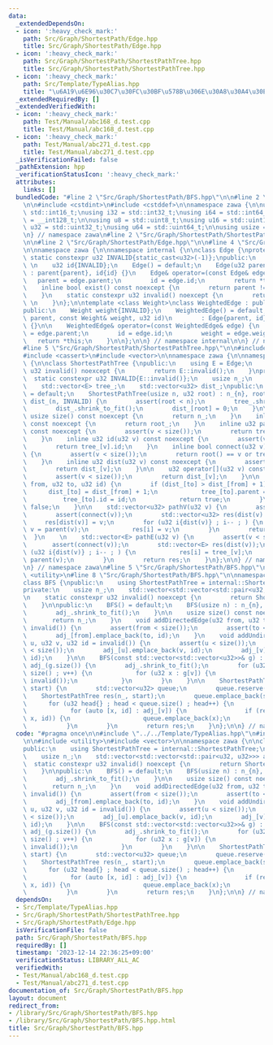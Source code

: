 ```yaml
---
data:
  _extendedDependsOn:
  - icon: ':heavy_check_mark:'
    path: Src/Graph/ShortestPath/Edge.hpp
    title: Src/Graph/ShortestPath/Edge.hpp
  - icon: ':heavy_check_mark:'
    path: Src/Graph/ShortestPath/ShortestPathTree.hpp
    title: Src/Graph/ShortestPath/ShortestPathTree.hpp
  - icon: ':heavy_check_mark:'
    path: Src/Template/TypeAlias.hpp
    title: "\u6A19\u6E96\u30C7\u30FC\u30BF\u578B\u306E\u30A8\u30A4\u30EA\u30A2\u30B9"
  _extendedRequiredBy: []
  _extendedVerifiedWith:
  - icon: ':heavy_check_mark:'
    path: Test/Manual/abc168_d.test.cpp
    title: Test/Manual/abc168_d.test.cpp
  - icon: ':heavy_check_mark:'
    path: Test/Manual/abc271_d.test.cpp
    title: Test/Manual/abc271_d.test.cpp
  _isVerificationFailed: false
  _pathExtension: hpp
  _verificationStatusIcon: ':heavy_check_mark:'
  attributes:
    links: []
  bundledCode: "#line 2 \"Src/Graph/ShortestPath/BFS.hpp\"\n\n#line 2 \"Src/Template/TypeAlias.hpp\"\
    \n\n#include <cstdint>\n#include <cstddef>\n\nnamespace zawa {\n\nusing i16 =\
    \ std::int16_t;\nusing i32 = std::int32_t;\nusing i64 = std::int64_t;\nusing i128\
    \ = __int128_t;\n\nusing u8 = std::uint8_t;\nusing u16 = std::uint16_t;\nusing\
    \ u32 = std::uint32_t;\nusing u64 = std::uint64_t;\n\nusing usize = std::size_t;\n\
    \n} // namespace zawa\n#line 2 \"Src/Graph/ShortestPath/ShortestPathTree.hpp\"\
    \n\n#line 2 \"Src/Graph/ShortestPath/Edge.hpp\"\n\n#line 4 \"Src/Graph/ShortestPath/Edge.hpp\"\
    \n\nnamespace zawa {\n\nnamespace internal {\n\nclass Edge {\nprotected:\n   \
    \ static constexpr u32 INVALID{static_cast<u32>(-1)};\npublic:\n    u32 parent{INVALID};\
    \ \n    u32 id{INVALID};\n    Edge() = default;\n    Edge(u32 parent, u32 id)\
    \ : parent{parent}, id{id} {}\n    Edge& operator=(const Edge& edge) {\n     \
    \   parent = edge.parent;\n        id = edge.id;\n        return *this;\n    }\n\
    \    inline bool exist() const noexcept {\n        return parent != INVALID;\n\
    \    }\n    static constexpr u32 invalid() noexcept {\n        return INVALID;\
    \ \n    }\n};\n\ntemplate <class Weight>\nclass WeightedEdge : public Edge {\n\
    public:\n    Weight weight{INVALID};\n    WeightedEdge() = default;\n    WeightedEdge(u32\
    \ parent, const Weight& weight, u32 id)\n        : Edge{parent, id}, weight{weight}\
    \ {}\n\n    WeightedEdge& operator=(const WeightedEdge& edge) {\n        parent\
    \ = edge.parent;\n        id = edge.id;\n        weight = edge.weight;\n     \
    \   return *this;\n    }\n\n};\n\n} // namespace internal\n\n} // namespace zawa\n\
    #line 5 \"Src/Graph/ShortestPath/ShortestPathTree.hpp\"\n\n#include <algorithm>\n\
    #include <cassert>\n#include <vector>\n\nnamespace zawa {\n\nnamespace internal\
    \ {\n\nclass ShortestPathTree {\npublic:\n    using E = Edge;\n    static constexpr\
    \ u32 invalid() noexcept {\n        return E::invalid();\n    }\nprivate:\n  \
    \  static constexpr u32 INVALID{E::invalid()};\n    usize n_;\n    u32 root_;\n\
    \    std::vector<E> tree_;\n    std::vector<u32> dist_;\npublic:\n    ShortestPathTree()\
    \ = default;\n    ShortestPathTree(usize n, u32 root) : n_{n}, root_{root}, tree_(n),\
    \ dist_(n, INVALID) {\n        assert(root < n);\n        tree_.shrink_to_fit();\n\
    \        dist_.shrink_to_fit();\n        dist_[root] = 0;\n    }\n\n    inline\
    \ usize size() const noexcept {\n        return n_;\n    }\n    inline usize root()\
    \ const noexcept {\n        return root_;\n    }\n    inline u32 parent(u32 v)\
    \ const noexcept {\n        assert(v < size());\n        return tree_[v].parent;\n\
    \    }\n    inline u32 id(u32 v) const noexcept {\n        assert(v < size());\n\
    \        return tree_[v].id;\n    }\n    inline bool connect(u32 v) const noexcept\
    \ {\n        assert(v < size());\n        return root() == v or tree_[v].exist();\n\
    \    }\n    inline u32 dist(u32 v) const noexcept {\n        assert(v < size());\n\
    \        return dist_[v];\n    }\n\n    u32 operator[](u32 v) const noexcept {\n\
    \        assert(v < size());\n        return dist_[v];\n    }\n\n    bool relax(u32\
    \ from, u32 to, u32 id) {\n        if (dist_[to] > dist_[from] + 1) {\n      \
    \      dist_[to] = dist_[from] + 1;\n            tree_[to].parent = from;\n  \
    \          tree_[to].id = id;\n            return true;\n        }\n        return\
    \ false;\n    }\n\n    std::vector<u32> pathV(u32 v) {\n        assert(v < size());\n\
    \        assert(connect(v));\n        std::vector<u32> res(dist(v) + 1);\n   \
    \     res[dist(v)] = v;\n        for (u32 i{dist(v)} ; i-- ; ) {\n           \
    \ v = parent(v);\n            res[i] = v;\n        }\n        return res;\n  \
    \  }\n    \n    std::vector<E> pathE(u32 v) {\n        assert(v < size());\n \
    \       assert(connect(v));\n        std::vector<E> res(dist(v));\n        for\
    \ (u32 i{dist(v)} ; i-- ; ) {\n            res[i] = tree_[v];\n            v =\
    \ parent(v);\n        }\n        return res;\n    }\n};\n\n} // namespace internal\n\
    \n} // namespace zawa\n#line 5 \"Src/Graph/ShortestPath/BFS.hpp\"\n\n#include\
    \ <utility>\n#line 8 \"Src/Graph/ShortestPath/BFS.hpp\"\n\nnamespace zawa {\n\n\
    class BFS {\npublic:\n    using ShortestPathTree = internal::ShortestPathTree;\n\
    private:\n    usize n_;\n    std::vector<std::vector<std::pair<u32, u32>>> adj_;\n\
    \n    static constexpr u32 invalid() noexcept {\n        return ShortestPathTree::invalid();\n\
    \    }\n\npublic:\n    BFS() = default;\n    BFS(usize n) : n_{n}, adj_(n) {\n\
    \        adj_.shrink_to_fit();\n    }\n\n    usize size() const noexcept {\n \
    \       return n_;\n    }\n    void addDirectedEdge(u32 from, u32 to, u32 id =\
    \ invalid()) {\n        assert(from < size());\n        assert(to < size());\n\
    \        adj_[from].emplace_back(to, id);\n    }\n    void addUndirectedEdge(u32\
    \ u, u32 v, u32 id = invalid()) {\n        assert(u < size());\n        assert(v\
    \ < size());\n        adj_[u].emplace_back(v, id);\n        adj_[v].emplace_back(u,\
    \ id);\n    }\n\n    BFS(const std::vector<std::vector<u32>>& g) : n_{g.size()},\
    \ adj_(g.size()) {\n        adj_.shrink_to_fit();\n        for (u32 v{} ; v <\
    \ size() ; v++) {\n            for (u32 x : g[v]) {\n                adj_[v].emplace_back(x,\
    \ invalid());\n            }\n        }\n    }\n\n    ShortestPathTree build(u32\
    \ start) {\n        std::vector<u32> queue;\n        queue.reserve(n_);\n    \
    \    ShortestPathTree res(n_, start);\n        queue.emplace_back(start);\n  \
    \      for (u32 head{} ; head < queue.size() ; head++) {\n            u32 v{queue[head]};\n\
    \            for (auto [x, id] : adj_[v]) {\n                if (res.relax(v,\
    \ x, id)) {\n                    queue.emplace_back(x);\n                }\n \
    \           }\n        }\n        return res;\n    }\n};\n\n} // namespace zawa\n"
  code: "#pragma once\n\n#include \"../../Template/TypeAlias.hpp\"\n#include \"./ShortestPathTree.hpp\"\
    \n\n#include <utility>\n#include <vector>\n\nnamespace zawa {\n\nclass BFS {\n\
    public:\n    using ShortestPathTree = internal::ShortestPathTree;\nprivate:\n\
    \    usize n_;\n    std::vector<std::vector<std::pair<u32, u32>>> adj_;\n\n  \
    \  static constexpr u32 invalid() noexcept {\n        return ShortestPathTree::invalid();\n\
    \    }\n\npublic:\n    BFS() = default;\n    BFS(usize n) : n_{n}, adj_(n) {\n\
    \        adj_.shrink_to_fit();\n    }\n\n    usize size() const noexcept {\n \
    \       return n_;\n    }\n    void addDirectedEdge(u32 from, u32 to, u32 id =\
    \ invalid()) {\n        assert(from < size());\n        assert(to < size());\n\
    \        adj_[from].emplace_back(to, id);\n    }\n    void addUndirectedEdge(u32\
    \ u, u32 v, u32 id = invalid()) {\n        assert(u < size());\n        assert(v\
    \ < size());\n        adj_[u].emplace_back(v, id);\n        adj_[v].emplace_back(u,\
    \ id);\n    }\n\n    BFS(const std::vector<std::vector<u32>>& g) : n_{g.size()},\
    \ adj_(g.size()) {\n        adj_.shrink_to_fit();\n        for (u32 v{} ; v <\
    \ size() ; v++) {\n            for (u32 x : g[v]) {\n                adj_[v].emplace_back(x,\
    \ invalid());\n            }\n        }\n    }\n\n    ShortestPathTree build(u32\
    \ start) {\n        std::vector<u32> queue;\n        queue.reserve(n_);\n    \
    \    ShortestPathTree res(n_, start);\n        queue.emplace_back(start);\n  \
    \      for (u32 head{} ; head < queue.size() ; head++) {\n            u32 v{queue[head]};\n\
    \            for (auto [x, id] : adj_[v]) {\n                if (res.relax(v,\
    \ x, id)) {\n                    queue.emplace_back(x);\n                }\n \
    \           }\n        }\n        return res;\n    }\n};\n\n} // namespace zawa\n"
  dependsOn:
  - Src/Template/TypeAlias.hpp
  - Src/Graph/ShortestPath/ShortestPathTree.hpp
  - Src/Graph/ShortestPath/Edge.hpp
  isVerificationFile: false
  path: Src/Graph/ShortestPath/BFS.hpp
  requiredBy: []
  timestamp: '2023-12-14 22:36:25+09:00'
  verificationStatus: LIBRARY_ALL_AC
  verifiedWith:
  - Test/Manual/abc168_d.test.cpp
  - Test/Manual/abc271_d.test.cpp
documentation_of: Src/Graph/ShortestPath/BFS.hpp
layout: document
redirect_from:
- /library/Src/Graph/ShortestPath/BFS.hpp
- /library/Src/Graph/ShortestPath/BFS.hpp.html
title: Src/Graph/ShortestPath/BFS.hpp
---
```

